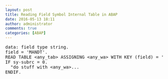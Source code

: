 ```yaml
---
layout: post
title: Reading Field Symbol Internal Table in ABAP
date: 2016-05-13 18:11
author: administrator
comments: true
categories: [ABAP]
---
```

<pre class="lang:default decode:true ">data: field type string.
field = 'MANDT'.
READ TABLE &lt;any_tab&gt; ASSIGNING &lt;any_wa&gt; WITH KEY (field) = '800'. 
IF sy-subrc = 0.
  "do stuff with &lt;any_wa&gt;...
ENDIF.</pre>
&nbsp;
